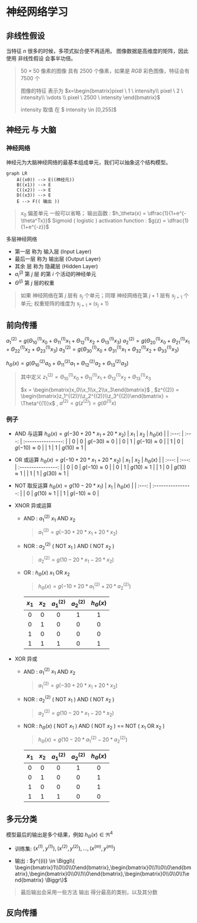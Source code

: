 # 神经网络学习

## 非线性假设
当特征 $n$ 很多的时候，多项式拟合便不再适用。
图像数据是高维度的矩阵，因此 使用 非线性假设 会事半功倍。
> $50 \times 50$ 像素的图像 具有 $2500$ 个像素，如果是 $RGB$ 彩色图像，特征会有 $7500$ 个
> 
> 图像的特征 表示为 $x=\begin{bmatrix}pixel \ 1 \ intensity\\ pixel \ 2 \ intensity\\ \vdots \\ pixel \ 2500 \ intensity \end{bmatrix}$ 
> 
> intensity 取值 在 $ intensity \in [0,255]$

## 神经元 与 大脑

### 神经网络
神经元为大脑神经网络的最基本组成单元，我们可以抽象这个结构模型。
``` mermaid
graph LR
    A((x0)) --> E((神经元))
    B((x1)) --> E
    C((x2)) --> E
    D((x3)) --> E
    E --> F(( 输出 ))
```
> $x_0$ 偏差单元 一般可以省略；
> 输出函数 : $h_\theta(x) = \dfrac{1}{1+e^{-\theta^Tx}}$
> Sigmoid ( logistic ) activation function :  $g(z) = \dfrac{1}{1+e^{-z}}$

多层神经网络
* 第一层 称为 输入层 (Input Layer)
* 最后一层 称为 输出层 (Output Layer)
* 其余 层 称为 隐藏层 (Hidden Layer)
* $a_i^{(j)}$ 第 $j$ 层 的第 $i$ 个活动的神经单元
* $\Theta^{(j)}$ 第 $j$ 层的权重

> 如果 神经网络在第 $j$ 层有 $s_j$ 个单元；同理 神经网络在第 $j+1$ 层有 $s_{j+1}$ 个单元; 权重矩阵的维度为 $s_{j+1} \times (s_j + 1)$

## 前向传播

$a_1^{(2)} = g(\Theta^{(1)}_{10} x_0+\Theta^{(1)}_{11} x_1+\Theta^{(1)}_{12} x_2+\Theta^{(1)}_{13} x_3)$ 
$a_2^{(2)} = g(\Theta^{(1)}_{20} x_0+\Theta^{(1)}_{21} x_1+\Theta^{(1)}_{22} x_2+\Theta^{(1)}_{23} x_3)$
$a_3^{(2)} = g(\Theta^{(1)}_{30} x_0+\Theta^{(1)}_{31} x_1+\Theta^{(1)}_{32} x_2+\Theta^{(1)}_{33} x_3)$

$h_{\Theta}(x) = g(\Theta^{(2)}_{10} a_0+\Theta^{(2)}_{11} a_1+\Theta^{(2)}_{12} a_2+\Theta^{(2)}_{13} a_3)$

> 其中定义 $z_1^{(2)} = \Theta^{(1)}_{10} x_0+\Theta^{(1)}_{11} x_1+\Theta^{(1)}_{12} x_2+\Theta^{(1)}_{13} x_3$ 
> 
> $x = \begin{bmatrix}x_0\\x_1\\x_2\\x_3\end{bmatrix}$ , $z^{(2)} = \begin{bmatrix}z_1^{(2)}\\z_2^{(2)}\\z_3^{(2)}\end{bmatrix} = \Theta^{(1)}x$ , $a^{(2)} = g(z^{(2)}) = g(\Theta^{(1)}x)$

### 例子
* AND 与运算  $h_\Theta(x) = g(-30+20*x_1+20*x_2)$
    | $x_1$ | $x_2$ |   $h_\Theta(x)$    |
    | :---: | :---: | :----------------: |
    |   0   |   0   | $g(-30) \approx 0$ |
    |   0   |   1   | $g(-10) \approx 0$ |
    |   1   |   0   | $g(-10) \approx 0$ |
    |   1   |   1   | $g(10) \approx 1$  |

* OR 或运算  $h_\Theta(x) = g(-10+20*x_1+20*x_2)$
    | $x_1$ | $x_2$ |   $h_\Theta(x)$    |
    | :---: | :---: | :----------------: |
    |   0   |   0   | $g(-10) \approx 0$ |
    |   0   |   1   | $g(10) \approx 1$  |
    |   1   |   0   | $g(10) \approx 1$  |
    |   1   |   1   | $g(30) \approx 1$  |

* NOT 取反运算  $h_\Theta(x) = g(10-20*x_1)$
    | $x_1$ |   $h_\Theta(x)$    |
    | :---: | :----------------: |
    |   0   | $g(10) \approx 1$  |
    |   1   | $g(-10) \approx 0$ |

* XNOR 异或运算 
  * AND : $a_1^{(2)}$  $x_1$ AND $x_2$ 
    > $a_1^{(2)} = g(-30+20*x_1+20*x_2)$
  * NOR : $a_2^{(2)}$  ( NOT $x_1$ ) AND ( NOT $x_2$ )
    > $a_2^{(2)} = g(10-20*x_1-20*x_2)$
  * OR  : $h_\Theta(x)$  $x_1$ OR $x_2$
    > $h_\Theta(x) = g(-10+20*a_1^{(2)}+20*a_2^{(2)})$

    | $x_1$ | $x_2$ | $a_1^{(2)}$ | $a_2^{(2)}$ | $h_\Theta(x)$ |
    | :---: | :---: | :---------: | :---------: | :-----------: |
    |   0   |   0   |      0      |      1      |       1       |
    |   0   |   1   |      0      |      0      |       0       |
    |   1   |   0   |      0      |      0      |       0       |
    |   1   |   1   |      1      |      0      |       1       |

* XOR 异或
  * AND : $a_1^{(2)}$  $x_1$ AND $x_2$ 
    > $a_1^{(2)} = g(-30+20*x_1+20*x_2)$
  * NOR : $a_2^{(2)}$  ( NOT $x_1$ ) AND ( NOT $x_2$ )
    > $a_2^{(2)} = g(10-20*x_1-20*x_2)$
  * NOR  : $h_\Theta(x)$  ( NOT $x_1$ ) AND ( NOT $x_2$ ) == NOT ( $x_1$ OR $x_2$ )
    > $h_\Theta(x) = g(10-20*a_1^{(2)}-20*a_2^{(2)})$

    | $x_1$ | $x_2$ | $a_1^{(2)}$ | $a_2^{(2)}$ | $h_\Theta(x)$ |
    | :---: | :---: | :---------: | :---------: | :-----------: |
    |   0   |   0   |      0      |      1      |       0       |
    |   0   |   1   |      0      |      0      |       1       |
    |   1   |   0   |      0      |      0      |       1       |
    |   1   |   1   |      1      |      0      |       0       |

## 多元分类
模型最后的输出是多个结果，例如 $h_\Theta(x) \in \Re^4$
* 训练集: $(x^{(1)},y^{(1)}),(x^{(2)},y^{(2)}),...,(x^{(m)},y^{(m)})$
  
* 输出 : $y^{(i)} \in \Biggl\{ \begin{bmatrix}1\\0\\0\\0\end{bmatrix},\begin{bmatrix}0\\1\\0\\0\end{bmatrix},\begin{bmatrix}0\\0\\1\\0\end{bmatrix},\begin{bmatrix}0\\0\\0\\1\end{bmatrix} \Biggr\}$ 

> 最后输出会采用一些方法 输出 得分最高的类别，以及其分数

## 反向传播

